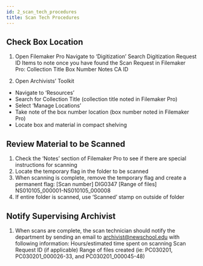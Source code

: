 ```yaml
---
id: 2_scan_tech_procedures
title: Scan Tech Procedures
---
```


## Check Box Location 
1. Open Filemaker Pro 
Navigate to ‘Digitization’ 
Search Digitization Request ID 
Items to note once you have found the Scan Request in Filemaker Pro: 
Collection Title
Box Number
Notes
CA ID

2. Open Archivists’ Toolkit
- Navigate to ‘Resources’
- Search for Collection Title (collection title noted in Filemaker Pro)
- Select ‘Manage Locations’
- Take note of the box number location (box number noted in Filemaker Pro)
- Locate box and material in compact shelving 

## Review Material to be Scanned 
1. Check the ‘Notes’ section of Filemaker Pro to see if there are special instructions for scanning
2. Locate the temporary flag in the folder to be scanned 
3. When scanning is complete, remove the temporary flag and create a permanent flag: 
[Scan number] DIG0347
[Range of files] NS010105_000001-NS010105_000008
4. If entire folder is scanned, use ‘Scanned’ stamp on outside of folder


## Notify Supervising Archivist  
1. When scans are complete, the scan technician should notify the department by sending an email to archivist@newschool.edu with following information:
Hours/estimated time spent on scanning
Scan Request ID (if applicable)
Range of files created (ie: PC030201, PC030201_000026-33, and PC030201_000045-48)



